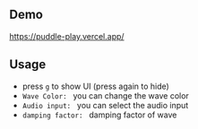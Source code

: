 ## Demo

https://puddle-play.vercel.app/

## Usage

- press `g` to show UI (press again to hide)
- `Wave Color: ` you can change the wave color
- `Audio input: ` you can select the audio input
- `damping factor: ` damping factor of wave
